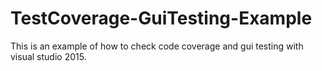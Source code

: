 # TestCoverage-GuiTesting-Example
This is an example of how to check code coverage and gui testing with visual studio 2015.
